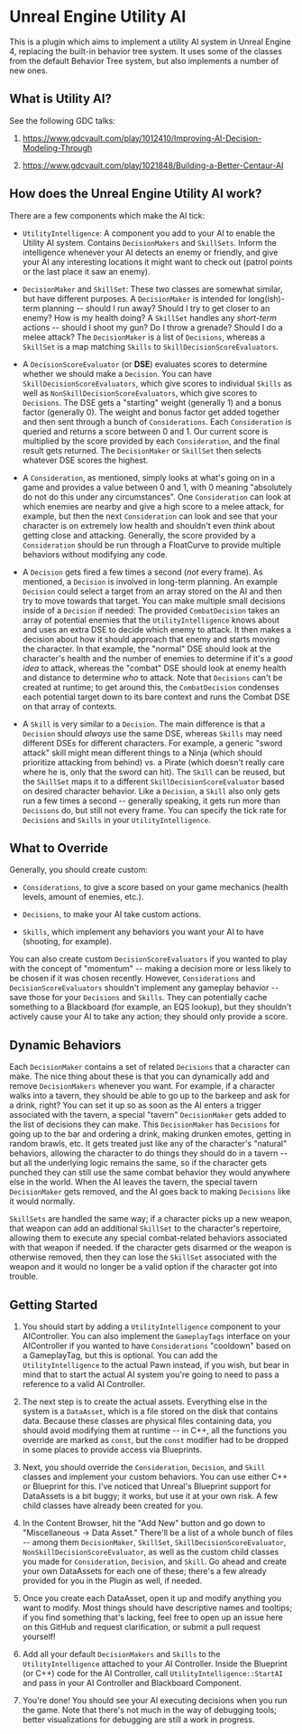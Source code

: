 # Unreal Engine Utility AI

This is a plugin which aims to implement a utility AI system in Unreal Engine 4, replacing the built-in behavior tree system. It uses some of the classes from the default Behavior Tree system, but also implements a number of new ones.

## What is Utility AI?

See the following GDC talks:

1. https://www.gdcvault.com/play/1012410/Improving-AI-Decision-Modeling-Through

2. https://www.gdcvault.com/play/1021848/Building-a-Better-Centaur-AI

## How does the Unreal Engine Utility AI work?

There are a few components which make the AI tick:

* `UtilityIntelligence`: A component you add to your AI to enable the Utility AI system. Contains `DecisionMakers` and `SkillSets`. Inform the intelligence whenever your AI detects an enemy or friendly, and give your AI any interesting locations it might want to check out (patrol points or the last place it saw an enemy).

* `DecisionMaker` and `SkillSet`: These two classes are somewhat similar, but have different purposes. A `DecisionMaker` is intended for long(ish)-term planning -- should I run away? Should I try to get closer to an enemy? How is my health doing? A `SkillSet` handles any *short-term* actions -- should I shoot my gun? Do I throw a grenade? Should I do a melee attack? The `DecisionMaker` is a list of `Decisions`, whereas a `SkillSet` is a map matching `Skills` to `SkillDecisionScoreEvaluators`.

* A `DecisionScoreEvaluator` (or **DSE**) evaluates scores to determine whether we should make a `Decision`. You can have `SkillDecisionScoreEvaluators`, which give scores to individual `Skills` as well as `NonSkillDecisionScoreEvaluators`, which give scores to `Decisions`. The DSE gets a "starting" weight (generally 1) and a bonus factor (generally 0). The weight and bonus factor get added together and then sent through a bunch of `Considerations`. Each `Consideration` is queried and returns a score between 0 and 1. Our current score is multiplied by the score provided by each `Consideration`, and the final result gets returned. The `DecisionMaker` or `SkillSet` then selects whatever DSE scores the highest.

* A `Consideration`, as mentioned, simply looks at what's going on in a game and provides a value between 0 and 1, with 0 meaning "absolutely do not do this under any circumstances". One `Consideration` can look at which enemies are nearby and give a high score to a melee attack, for example, but then the next `Consideration` can look and see that your character is on extremely low health and shouldn't even *think* about getting close and attacking. Generally, the score provided by a `Consideration` should be run through a FloatCurve to provide multiple behaviors without modifying any code.

* A `Decision` gets fired a few times a second (*not* every frame). As mentioned, a `Decision` is involved in long-term planning. An example `Decision` could select a target from an array stored on the AI and then try to move towards that target. You can make multiple small decisions inside of a `Decision` if needed: The provided `CombatDecision` takes an array of potential enemies that the `UtilityIntelligence` knows about and uses an extra DSE to decide which enemy to attack. It then makes a decision about how it should approach that enemy and starts moving the character. In that example, the "normal" DSE should look at the character's health and the number of enemies to determine if it's a *good idea* to attack, whereas the "combat" DSE should look at enemy health and distance to determine *who* to attack. Note that `Decisions` can't be created at runtime; to get around this, the `CombatDecision` condenses each potential target down to its bare context and runs the Combat DSE on that array of contexts.

* A `Skill` is very similar to a `Decision`. The main difference is that a `Decision` should *always* use the same DSE, whereas `Skills` may need different DSEs for different characters. For example, a generic "sword attack" skill might mean different things to a Ninja (which should prioritize attacking from behind) vs. a Pirate (which doesn't really care where he is, only that the sword can hit). The `Skill` can be reused, but the `SkillSet` maps it to a different `SkillDecisionScoreEvaluator` based on desired character behavior. Like a `Decision`, a `Skill` also only gets run a few times a second -- generally speaking, it gets run more than `Decisions` do, but still not every frame. You can specify the tick rate for `Decisions` and `Skills` in your `UtilityIntelligence`.

## What to Override

Generally, you should create custom:

* `Considerations`, to give a score based on your game mechanics (health levels, amount of enemies, etc.).

* `Decisions`, to make your AI take custom actions.

* `Skills`, which implement any behaviors you want your AI to have (shooting, for example).

You can also create custom `DecisionScoreEvaluators` if you wanted to play with the concept of "momentum" -- making a decision more or less likely to be chosen if it was chosen recently. However, `Considerations` and `DecisionScoreEvaluators` shouldn't implement any gameplay behavior -- save those for your `Decisions` and `Skills`. They can potentially cache something to a Blackboard (for example, an EQS lookup), but they shouldn't actively cause your AI to take any action; they should only provide a score.

## Dynamic Behaviors

Each `DecisionMaker` contains a set of related `Decisions` that a character can make. The nice thing about these is that you can dynamically add and remove `DecisionMakers` whenever you want. For example, if a character walks into a tavern, they should be able to go up to the barkeep and ask for a drink, right? You can set it up so as soon as the AI enters a trigger associated with the tavern, a special "tavern" `DecisionMaker` gets added to the list of decisions they can make. This `DecisionMaker` has `Decisions` for going up to the bar and ordering a drink, making drunken emotes, getting in random brawls, etc. It gets treated just like any of the character's "natural" behaviors, allowing the character to do things they should do in a tavern -- but all the underlying logic remains the same, so if the character gets punched they can still use the same combat behavior they would anywhere else in the world. When the AI leaves the tavern, the special tavern `DecisionMaker` gets removed, and the AI goes back to making `Decisions` like it would normally.

`SkillSets` are handled the same way; if a character picks up a new weapon, that weapon can add an additional `SkillSet` to the character's repertoire, allowing them to execute any special combat-related behaviors associated with that weapon if needed. If the character gets disarmed or the weapon is otherwise removed, then they can lose the `SkillSet` associated with the weapon and it would no longer be a valid option if the character got into trouble.


## Getting Started

1. You should start by adding a `UtilityIntelligence` component to your AIController. You can also implement the `GameplayTags` interface on your AIController if you wanted to have `Considerations` "cooldown" based on a GameplayTag, but this is optional. You can add the `UtilityIntelligence` to the actual Pawn instead, if you wish, but bear in mind that to start the actual AI system you're going to need to pass a reference to a valid AI Controller.

2. The next step is to create the actual assets. Everything else in the system is a `DataAsset`, which is a file stored on the disk that contains data. Because these classes are physical files containing data, you should avoid modifying them at runtime -- in C++, all the functions you override are marked as `const`, but the `const` modifier had to be dropped in some places to provide access via Blueprints.

3. Next, you should override the `Consideration`, `Decision`, and `Skill` classes and implement your custom behaviors. You can use either C++ or Blueprint for this. I've noticed that Unreal's Blueprint support for DataAssets is a bit buggy; it works, but use it at your own risk. A few child classes have already been created for you.

4. In the Content Browser, hit the "Add New" button and go down to "Miscellaneous -> Data Asset." There'll be a list of a whole bunch of files -- among them `DecisionMaker`, `SkillSet`, `SkillDecisionScoreEvaluator`, `NonSkillDecisionScoreEvaluator`, as well as the custom child classes you made for `Consideration`, `Decision`, and `Skill`. Go ahead and create your own DataAssets for each one of these; there's a few already provided for you in the Plugin as well, if needed.

5. Once you create each DataAsset, open it up and modify anything you want to modify. Most things should have descriptive names and tooltips; if you find something that's lacking, feel free to open up an issue here on this GitHub and request clarification, or submit a pull request yourself!

6. Add all your default `DecisionMakers` and `Skills` to the `UtilityIntelligence` attached to your AI Controller. Inside the Blueprint (or C++) code for the AI Controller, call `UtilityIntelligence::StartAI` and pass in your AI Controller and Blackboard Component.

7. You're done! You should see your AI executing decisions when you run the game. Note that there's not much in the way of debugging tools; better visualizations for debugging are still a work in progress.
